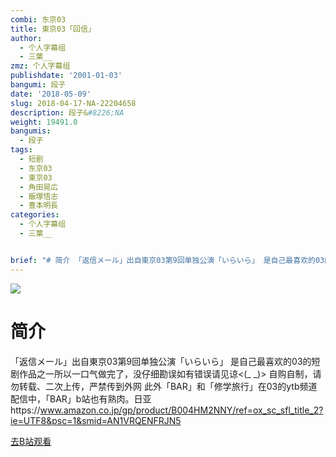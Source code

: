 ```yaml
---
combi: 东京03
title: 東京03「回信」
author:
  - 个人字幕组
  - 三葉__
zmz: 个人字幕组
publishdate: '2001-01-03'
bangumi: 段子
date: '2018-05-09'
slug: 2018-04-17-NA-22204658
description: 段子&#8226;NA
weight: 19491.0
bangumis:
  - 段子
tags:
  - 短剧
  - 东京03
  - 東京03
  - 角田晃広
  - 飯塚悟志
  - 豊本明長
categories:
  - 个人字幕组
  - 三葉__


brief: "# 简介 「返信メール」出自東京03第9回单独公演「いらいら」 是自己最喜欢的03的短剧作品之一所以一口气做完了，没仔细勘误如有错误请见谅"
---
```

![](https://i.imgur.com/O1YgPYy.jpg)
# 简介  
「返信メール」出自東京03第9回单独公演「いらいら」
是自己最喜欢的03的短剧作品之一所以一口气做完了，没仔细勘误如有错误请见谅<(_ _)>
自购自制，请勿转载、二次上传，严禁传到外网
此外「BAR」和「修学旅行」在03的ytb频道配信中，「BAR」b站也有熟肉。日亚https://www.amazon.co.jp/gp/product/B004HM2NNY/ref=ox_sc_sfl_title_2?ie=UTF8&psc=1&smid=AN1VRQENFRJN5  

[去B站观看](https://www.bilibili.com/video/av22204658/)
 
